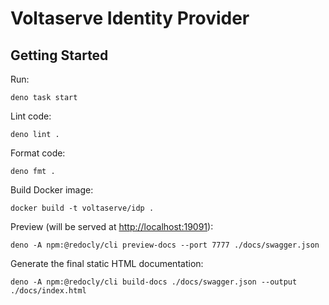 # Voltaserve Identity Provider

## Getting Started

Run:

```shell
deno task start
```

Lint code:

```shell
deno lint .
```

Format code:

```shell
deno fmt .
```

Build Docker image:

```shell
docker build -t voltaserve/idp .
```

Preview (will be served at [http://localhost:19091](http://localhost:19091)):

```shell
deno -A npm:@redocly/cli preview-docs --port 7777 ./docs/swagger.json
```

Generate the final static HTML documentation:

```shell
deno -A npm:@redocly/cli build-docs ./docs/swagger.json --output ./docs/index.html
```
